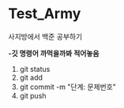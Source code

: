 # Test_Army
사지방에서 백준 공부하기

<b>-깃 명령어 까먹을까봐 적어놓음</b>
1. git status
2. git add <file>
3. git commit -m "단계: 문제번호"
4. git push
